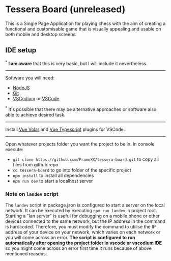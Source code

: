 # Tessera Board (unreleased)

This is a Single Page Application for playing chess with the aim of creating a functional and customisable game that is visually appealing and usable on both mobile and desktop screens.

## IDE setup

<sup>\*</sup> **I am aware** that this is very basic, but I will include it nevertheless.

---

Software you will need:

- [NodeJS](https://nodejs.org/en/download)
- [Git](https://git-scm.com/downloads)
- [VSCodium](https://github.com/VSCodium/vscodium/releases/latest) or [VSCode](https://code.visualstudio.com/).

<sup>\*</sup> It's possible that there may be alternative approaches or software also able to achieve desired task.

---

Install [Vue Volar](https://marketplace.visualstudio.com/items?itemName=Vue.volar) and [Vue Typescript](https://marketplace.visualstudio.com/items?itemName=Vue.vscode-typescript-vue-plugin) plugins for VSCode.

---

Open whatever projects folder you want the project to be in. In console execute:

- `git clone https://github.com/FrameXX/tessera-board.git` to copy all files from github repo
- `cd tessera-board` to go into folder of the specific project
- `npm install` to install all dependencies
- `npm run dev` to start a localhost server

### Note on `landev` script

The `landev` script in package.json is configured to start a server on the local network. It can be executed by executing `npm run landev` in project root. Starting a "lan server" is useful for debugging on a mobile phone or other devices connected to the same network, but the IP address in the command is hardcoded. Therefore, you must modify the command to utilise the IP address of your device on your network, which varies on each network or you will come across an error. **The script is configured to run automatically after opening the project folder in vscode or vscodium IDE** so you might come across an error first time it runs because of above mentioned reasons.
